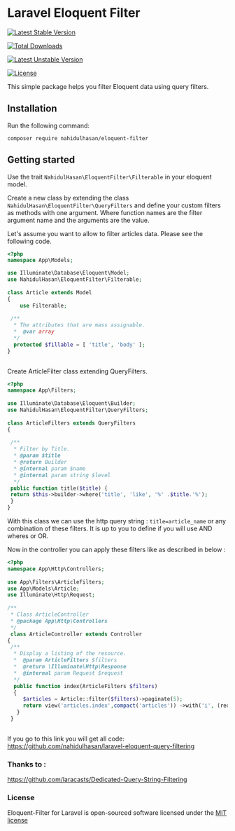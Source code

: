 # Laravel Eloquent Filter  

  [![Latest Stable Version](https://poser.pugx.org/nahidulhasan/eloquent-filter/v/stable)](https://packagist.org/packages/nahidulhasan/eloquent-filter)
  
  [![Total Downloads](https://poser.pugx.org/nahidulhasan/eloquent-filter/downloads)](https://packagist.org/packages/nahidulhasan/eloquent-filter)
  
  [![Latest Unstable Version](https://poser.pugx.org/nahidulhasan/eloquent-filter/v/unstable)](https://packagist.org/packages/nahidulhasan/eloquent-filter)
  
  [![License](https://poser.pugx.org/nahidulhasan/eloquent-filter/license)](https://packagist.org/packages/nahidulhasan/eloquent-filter)
  


  This simple package helps you filter Eloquent data using query filters.  
  
## Installation  
 
Run  the following command:  
 
```  
composer require nahidulhasan/eloquent-filter  
```  
  
  
## Getting started  
  
Use the trait `NahidulHasan\EloquentFilter\Filterable` in your eloquent model.

Create a new class by extending the class `NahidulHasan\EloquentFilter\QueryFilters` and define your custom filters as methods with one argument. Where function names are the filter argument name and the arguments are the value.   
  
Let's assume you want to allow to filter articles data. Please see the following code.  
  
```php 
<?php  
namespace App\Models;  

use Illuminate\Database\Eloquent\Model;  
use NahidulHasan\EloquentFilter\Filterable;  
  
class Article extends Model  
{  
	use Filterable; 
	 
 /**
  * The attributes that are mass assignable. 
  *  @var array 
  */ 
  protected $fillable = [ 'title', 'body' ];
}  
  
```  
  
Create ArticleFilter class extending QueryFilters.  
  
```php  
<?php  
namespace App\Filters;  
  
use Illuminate\Database\Eloquent\Builder;  
use NahidulHasan\EloquentFilter\QueryFilters;  
  
class ArticleFilters extends QueryFilters  
{  
  
 /**  
  * Filter by Title. 
  * @param $title 
  * @return Builder 
  * @internal param $name 
  * @internal param string $level 
  */ 
 public function title($title) { 
 return $this->builder->where('title', 'like', '%' .$title.'%'); 
 }  
}  
```  
  
With this class we can use the http query string : `title=article_name` or any combination of these filters. It is up to you to define if you will use AND wheres or OR.   

Now in the controller you can apply these filters like as described in below  :    
  
  
```php  
<?php  
namespace App\Http\Controllers;  
  
use App\Filters\ArticleFilters;  
use App\Models\Article;  
use Illuminate\Http\Request;  
  
/**  
 * Class ArticleController 
 * @package App\Http\Controllers 
 */
 class ArticleController extends Controller  
{  
 /** 
  * Display a listing of the resource. 
  *  @param ArticleFilters $filters 
  *  @return \Illuminate\Http\Response 
  *  @internal param Request $request 
  */ 
  public function index(ArticleFilters $filters) 
  {  
     $articles = Article::filter($filters)->paginate(5);  
     return view('articles.index',compact('articles')) ->with('i', (request()->input('page', 1) - 1) * 5); 
   }
 }  
  
```  

If you go to this link you will get all code: 
https://github.com/nahidulhasan/laravel-eloquent-query-filtering


### Thanks to :  
https://github.com/laracasts/Dedicated-Query-String-Filtering  
  
  
### License  
  
Eloquent-Filter for Laravel is open-sourced software licensed under the [MIT license](http://opensource.org/licenses/MIT)

